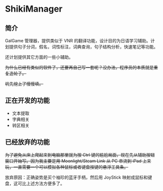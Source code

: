 # ShikiManager

## 简介

GalGame 管理器，提供类似于 VNR 的翻译功能，设计目的为日语学习辅助。计划提供句子分词，假名，词性标注，词典查询，句子结构分析，快速笔记等功能。

还计划提供其它方面的一些小辅助。

~~为什么已经有类似的软件了，还要再自己写一套呢？没办法，程序员的本质就是重复造轮子。~~

~~坑先挖上了慢慢填。~~

## 正在开发的功能

- 文本提取
- 字典相关
- 转区相关

## 已经放弃的功能

~~为了避免从床上爬起来到电脑那里就为按 Ctrl 键的尴尬局面，现在先从辅助按钮窗口开始写。因为我主要是用 Moonlight/Steam Link 从 PC 串流到 iPad 上来玩，一直需要一个可以模拟各种鼠标或者键盘按键的悬浮工具条。~~

放弃原因：正确姿势是买个袖珍的蓝牙手柄，然后用 JoyStick 映射成鼠标和键盘，这可比上述方法方便多了。
